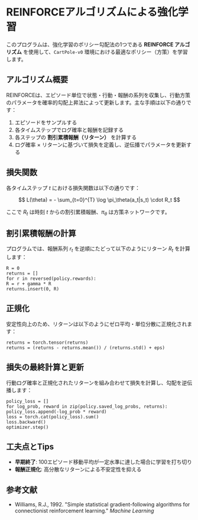 # REINFORCEアルゴリズムによる強化学習

このプログラムは、強化学習のポリシー勾配法の1つである **REINFORCE アルゴリズム** を使用して、`CartPole-v0` 環境における最適なポリシー（方策）を学習します。

## アルゴリズム概要

REINFORCEは、エピソード単位で状態・行動・報酬の系列を収集し、行動方策のパラメータを確率的勾配上昇法によって更新します。主な手順は以下の通りです：

1. エピソードをサンプルする
2. 各タイムステップでログ確率と報酬を記録する
3. 各ステップの **割引累積報酬（リターン）** を計算する
4. ログ確率 × リターンに基づいて損失を定義し、逆伝播でパラメータを更新する

## 損失関数

各タイムステップ $t$ における損失関数は以下の通りです：

$$
L(\theta) = - \sum_{t=0}^{T} \log \pi_\theta(a_t|s_t) \cdot R_t
$$

ここで $R_t$ は時刻 $t$ からの割引累積報酬、$\pi_\theta$ は方策ネットワークです。

## 割引累積報酬の計算

プログラムでは、報酬系列 $r_t$ を逆順にたどって以下のようにリターン $R_t$ を計算します：
```
R = 0
returns = []
for r in reversed(policy.rewards):
R = r + gamma * R
returns.insert(0, R)
```
## 正規化

安定性向上のため、リターンは以下のようにゼロ平均・単位分散に正規化されます：
```
returns = torch.tensor(returns)
returns = (returns - returns.mean()) / (returns.std() + eps)
```
## 損失の最終計算と更新

行動ログ確率と正規化されたリターンを組み合わせて損失を計算し、勾配を逆伝播します：
```
policy_loss = []
for log_prob, reward in zip(policy.saved_log_probs, returns):
policy_loss.append(-log_prob * reward)
loss = torch.cat(policy_loss).sum()
loss.backward()
optimizer.step()
```
## 工夫点とTips

- **早期終了**: 100エピソード移動平均が一定水準に達した場合に学習を打ち切り
- **報酬正規化**: 高分散なリターンによる不安定性を抑える


## 参考文献

- Williams, R.J., 1992. "Simple statistical gradient-following algorithms for connectionist reinforcement learning." *Machine Learning*